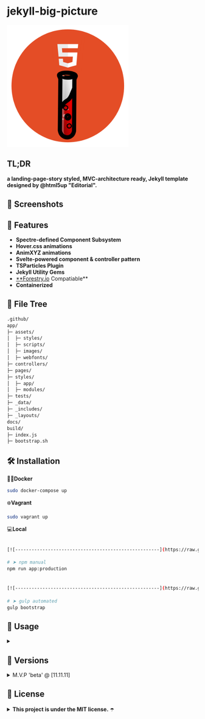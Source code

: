 <!-- ⚠️ This README has been generated from the file(s) "SCHEMA.md" ⚠️--><h1>jekyll-big-picture</h1>
<img height="320px" width="320px" src="https://github.com/Jekyll5UP/jekyll-big-picture/blob/main/docs/logo.png"/>
<h2>TL;DR</h2>

**a landing-page-story styled, MVC-architecture ready, Jekyll template designed by @html5up "Editorial".**
<h2>📸 Screenshots</h2>
<h2>🥳 Features</h2>

- **Spectre-defined Component Subsystem**
- **Hover.css animations**
- **AnimXYZ animations**
- **Svelte-powered component & controller pattern**
- **TSParticles Plugin**
- **Jekyll Utility Gems**
- [**Forestry.io](http://Forestry.io) Compatiable**
- **Containerized**
<h2>🌲 File Tree</h2>

```bash
.github/
app/
├─ assets/
│  ├─ styles/
│  ├─ scripts/
│  ├─ images/
│  ├─ webfonts/
├─ controllers/
├─ pages/
├─ styles/
│  ├─ app/
│  ├─ modules/
├─ tests/
├─ _data/
├─ _includes/
├─ _layouts/
docs/
build/
├─ index.js
├─ bootstrap.sh
```
<h2>🛠 Installation</h2>

🚣‍♂️**Docker**

```bash
sudo docker-compose up
```

❄️**Vagrant** 

```bash
sudo vagrant up
```

💻**Local**

```bash

[![-----------------------------------------------------](https://raw.githubusercontent.com/andreasbm/readme/master/assets/lines/colored.png)]#npm-manual

# ➤ npm manual
npm run app:production


[![-----------------------------------------------------](https://raw.githubusercontent.com/andreasbm/readme/master/assets/lines/colored.png)]#gulp-automated

# ➤ gulp automated
gulp bootstrap
```
<h2>🔨 Usage</h2>

<details>
 <summary><b></b></summary>
 </details>
<h2>📄 Versions</h2>

<details>
 <summary>M.V.P 'beta' @ [11.11.11]</summary>

 <ul>
  <li>Required Configuarations</li>
  <li>Basic Optimizations</li>
 </ul>
 </details>
<h2>📜 License</h2>

<details>
 <summary><b>This project is under the MIT license.</b> ☂️</summary>
    <code>
    Copyright c 2021 Jffrydsr.tech
    
    Permission is hereby granted, free of charge, to any person obtaining a copy
    
    of this software and associated documentation files (the "Software"), to deal
    
    in the Software without restriction, including without limitation the rights
    
    to use, copy, modify, merge, publish, distribute, sublicense, and/or sell
    
    copies of the Software, and to permit persons to whom the Software is
    
    furnished to do so, subject to the following conditions:
    
    The above copyright notice and this permission notice shall be included in all
    
    copies or substantial portions of the Software.
    
    THE SOFTWARE IS PROVIDED "AS IS", WITHOUT WARRANTY OF ANY KIND, EXPRESS OR
    
    IMPLIED, INCLUDING BUT NOT LIMITED TO THE WARRANTIES OF MERCHANTABILITY,
    
    FITNESS FOR A PARTICULAR PURPOSE AND NONINFRINGEMENT. IN NO EVENT SHALL THE
    
    AUTHORS OR COPYRIGHT HOLDERS BE LIABLE FOR ANY CLAIM, DAMAGES OR OTHER
    
    LIABILITY, WHETHER IN AN ACTION OF CONTRACT, TORT OR OTHERWISE, ARISING FROM,
    
    OUT OF OR IN CONNECTION WITH THE SOFTWARE OR THE USE OR OTHER DEALINGS IN THE
    
    SOFTWARE.
   </code>
</details>